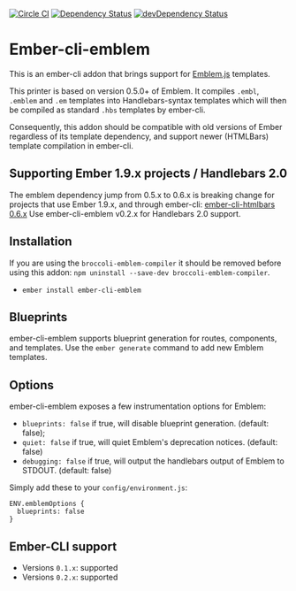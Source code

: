 [![Circle CI](https://circleci.com/gh/Vestorly/ember-cli-emblem/tree/master.svg?style=svg)](https://circleci.com/gh/Vestorly/ember-cli-emblem/tree/master)
[![Dependency Status](https://david-dm.org/vestorly/ember-cli-emblem.svg?style=flat)](https://david-dm.org/vestorly/ember-cli-emblem)
[![devDependency Status](https://david-dm.org/vestorly/ember-cli-emblem/dev-status.svg?style=flat)](https://david-dm.org/vestorly/ember-cli-emblem#info=devDependencies)

# Ember-cli-emblem

This is an ember-cli addon that brings support for
[Emblem.js](http://emblemjs.com) templates.

This printer is based on version 0.5.0+ of Emblem. It compiles `.embl`,
`.emblem` and `.em` templates into Handlebars-syntax templates which
will then be compiled as standard `.hbs` templates by ember-cli.

Consequently, this addon should be compatible with old versions of Ember
regardless of its template dependency, and support newer (HTMLBars)
template compilation in ember-cli.

## Supporting Ember 1.9.x projects / Handlebars 2.0
The emblem dependency jump from 0.5.x to 0.6.x is breaking change for
projects that use Ember 1.9.x, and through ember-cli:
[ember-cli-htmlbars 0.6.x](https://github.com/ember-cli/ember-cli-htmlbars#handlebars-20-support)
Use ember-cli-emblem v0.2.x for Handlebars 2.0 support.


## Installation

If you are using the `broccoli-emblem-compiler` it should be removed
before using this addon: `npm uninstall --save-dev broccoli-emblem-compiler`.

* `ember install ember-cli-emblem`

## Blueprints

ember-cli-emblem supports blueprint generation for routes, components, and templates. Use the `ember generate` command to add new Emblem templates.

## Options

ember-cli-emblem exposes a few instrumentation options for Emblem:

  - `blueprints: false` if true, will disable blueprint generation.  (default: false);
  - `quiet: false` if true, will quiet Emblem's deprecation notices.  (default: false)
  - `debugging: false`  if true, will output the handlebars output of Emblem to STDOUT. (default: false)

Simply add these to your `config/environment.js`:

```
ENV.emblemOptions {
  blueprints: false
}
```


## Ember-CLI support

  * Versions `0.1.x`: supported
  * Versions `0.2.x`: supported
